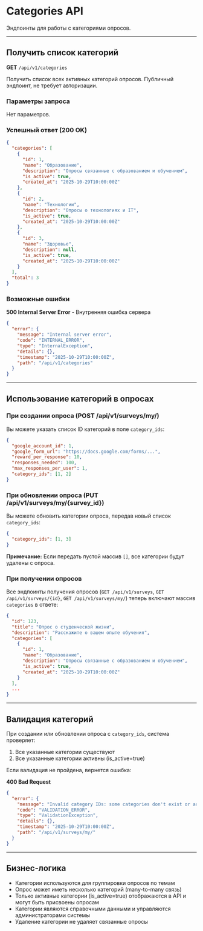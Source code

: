 # Categories API

Эндпоинты для работы с категориями опросов.

---

## Получить список категорий

**GET** `/api/v1/categories`

Получить список всех активных категорий опросов. Публичный эндпоинт, не требует авторизации.

### Параметры запроса

Нет параметров.

### Успешный ответ (200 OK)

```json
{
  "categories": [
    {
      "id": 1,
      "name": "Образование",
      "description": "Опросы связанные с образованием и обучением",
      "is_active": true,
      "created_at": "2025-10-29T10:00:00Z"
    },
    {
      "id": 2,
      "name": "Технологии",
      "description": "Опросы о технологиях и IT",
      "is_active": true,
      "created_at": "2025-10-29T10:00:00Z"
    },
    {
      "id": 3,
      "name": "Здоровье",
      "description": null,
      "is_active": true,
      "created_at": "2025-10-29T10:00:00Z"
    }
  ],
  "total": 3
}
```

### Возможные ошибки

**500 Internal Server Error** - Внутренняя ошибка сервера

```json
{
  "error": {
    "message": "Internal server error",
    "code": "INTERNAL_ERROR",
    "type": "InternalException",
    "details": {},
    "timestamp": "2025-10-29T10:00:00Z",
    "path": "/api/v1/categories"
  }
}
```

---

## Использование категорий в опросах

### При создании опроса (POST /api/v1/surveys/my/)

Вы можете указать список ID категорий в поле `category_ids`:

```json
{
  "google_account_id": 1,
  "google_form_url": "https://docs.google.com/forms/...",
  "reward_per_response": 10,
  "responses_needed": 100,
  "max_responses_per_user": 1,
  "category_ids": [1, 2]
}
```

### При обновлении опроса (PUT /api/v1/surveys/my/{survey_id})

Вы можете обновить категории опроса, передав новый список `category_ids`:

```json
{
  "category_ids": [1, 3]
}
```

**Примечание:** Если передать пустой массив `[]`, все категории будут удалены с опроса.

### При получении опросов

Все эндпоинты получения опросов (`GET /api/v1/surveys`, `GET /api/v1/surveys/{id}`, `GET /api/v1/surveys/my/`) теперь включают массив `categories` в ответе:

```json
{
  "id": 123,
  "title": "Опрос о студенческой жизни",
  "description": "Расскажите о вашем опыте обучения",
  "categories": [
    {
      "id": 1,
      "name": "Образование",
      "description": "Опросы связанные с образованием и обучением",
      "is_active": true,
      "created_at": "2025-10-29T10:00:00Z"
    }
  ],
  ...
}
```

---

## Валидация категорий

При создании или обновлении опроса с `category_ids`, система проверяет:

1. Все указанные категории существуют
2. Все указанные категории активны (is_active=true)

Если валидация не пройдена, вернется ошибка:

**400 Bad Request**
```json
{
  "error": {
    "message": "Invalid category IDs: some categories don't exist or are not active",
    "code": "VALIDATION_ERROR",
    "type": "ValidationException",
    "details": {},
    "timestamp": "2025-10-29T10:00:00Z",
    "path": "/api/v1/surveys/my/"
  }
}
```

---

## Бизнес-логика

- Категории используются для группировки опросов по темам
- Опрос может иметь несколько категорий (many-to-many связь)
- Только активные категории (is_active=true) отображаются в API и могут быть присвоены опросам
- Категории являются справочными данными и управляются администраторами системы
- Удаление категории не удаляет связанные опросы
